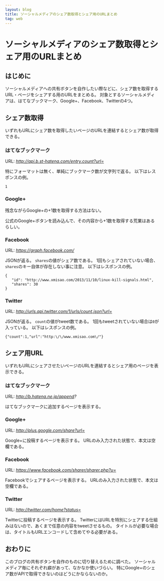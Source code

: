 ```yaml
---
layout: blog
title: ソーシャルメディアのシェア数取得とシェア用のURLまとめ
tag: web
---
```


# ソーシャルメディアのシェア数取得とシェア用のURLまとめ

## はじめに

ソーシャルメディアへの共有ボタンを自作したい際などに、シェア数を取得するURL・ページをシェアする用のURLをまとめる。
対象とするソーシャルメディアは、はてなブックマーク、Google+、Facebook、Twitterの4つ。

## シェア数取得

いずれもURLにシェア数を取得したいページのURLを連結するとシェア数が取得できる。

### はてなブックマーク

URL: *http://api.b.st-hatena.com/entry.count?url=*

特にフォーマットは無く、単純にブックマーク数が文字列で返る。
以下はレスポンスの例。

~~~~
1
~~~~

### Google+

残念ながらGoogle+の+1数を取得する方法はない。

公式のGoogle+ボタンを読み込んで、その内容から+1数を取得する荒業はあるらしい。

### Facebook

URL: *https://graph.facebook.com/*

JSONが返る。
`shares`の値がシェア数である。
1回もシェアされていない場合、`shares`のキー自体が存在しない事に注意。
以下はレスポンスの例。

~~~~
{
   "id": "http://www.xmisao.com/2013/11/10/linux-kill-signals.html",
   "shares": 30
}
~~~~

### Twitter

URL: *http://urls.api.twitter.com/1/urls/count.json?url=*

JSONが返る。
`count`の値がtweet数である。
1回もtweetされていない場合は`0`が入っている。
以下はレスポンスの例。

~~~~
{"count":1,"url":"http:\/\/www.xmisao.com\/"}
~~~~

## シェア用URL

いずれもURLにシェアさせたいページのURLを連結するとシェア用のページを表示できる。

### はてなブックマーク

URL: *http://b.hatena.ne.jp/append?*

はてなブックマークに追加するページを表示する。

### Google+

URL: *http://plus.google.com/share?url=*

Google+に投稿するページを表示する。
URLのみ入力された状態で、本文は空欄である。

### Facebook

URL: *https://www.facebook.com/sharer/sharer.php?u=*

Facebookでシェアするページを表示する。
URLのみ入力された状態で、本文は空欄である。

### Twitter

URL: *http://twitter.com/home?status=*

Twitterに投稿するページを表示する。
TwitterにはURLを特別にシェアする仕組みはないので、あくまで任意の内容をtweetさせるもの。
タイトルが必要な場合は、タイトルもURLエンコードして含めてやる必要がある。

## おわりに

このブログの共有ボタンを自作のものに切り替えるために調べた。
ソーシャルメディア毎にそれぞれ癖があって、なかなか使いづらい。
特にGoogle+のシェア数がAPIで取得できないのはどうにかならないのか。
